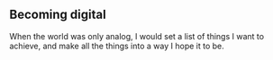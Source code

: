 ## Becoming digital

When the world was only analog,
I would set a list of things I want to achieve, and make all the things into a way I hope it to be.